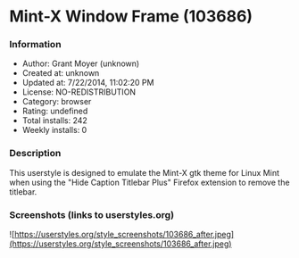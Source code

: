 # Mint-X Window Frame (103686)

### Information
- Author: Grant Moyer (unknown)
- Created at: unknown
- Updated at: 7/22/2014, 11:02:20 PM
- License: NO-REDISTRIBUTION
- Category: browser
- Rating: undefined
- Total installs: 242
- Weekly installs: 0


### Description
This userstyle is designed to emulate the Mint-X gtk theme for Linux Mint when using the "Hide Caption Titlebar Plus" Firefox extension to remove the titlebar.


### Screenshots (links to userstyles.org)
![https://userstyles.org/style_screenshots/103686_after.jpeg](https://userstyles.org/style_screenshots/103686_after.jpeg)


